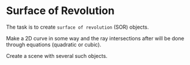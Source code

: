 # Surface of Revolution

The task is to create `surface of revolution` (SOR) objects.

Make a 2D curve in some way and the ray intersections after will be done through equations (quadratic or cubic).

Create a scene with several such objects.
